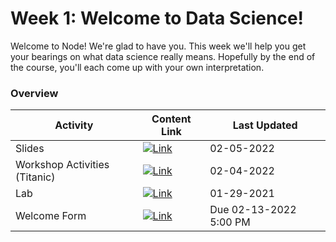 # Week 1: Welcome to Data Science!

Welcome to Node! We're glad to have you. This week we'll help you get your bearings on what data science really means. Hopefully by the end of the course, you'll each come up with your own interpretation. 

### Overview
| **Activity**                   | Content Link    | Last Updated |
| ---------------                | --------------- | ----------   |
| Slides                         | [![Link](../tools/buttons/open-drive.svg)](https://docs.google.com/presentation/d/e/2PACX-1vR6UaFxr9rw9fj2p4TinrpfvvnPP4wqd4-zZ0c6aXsX6enfEQk1JdlBl9BBUWrtWOs5bF5UkVkqex_1/pub?start=false&loop=false&delayms=60000) | 02-05-2022 |
| Workshop Activities (Titanic)| [![Link](../tools/buttons/open-markdown.svg)](workshop/README.md) | 02-04-2022 | 
| Lab                            | [![Link](../tools/buttons/open-markdown.svg)](../projects/project-1/README.md)  | 01-29-2021 |
| Welcome Form                   | [![Link](../tools/buttons/open-forms.svg)](https://www.google.com/url?q=https://docs.google.com/forms/d/e/1FAIpQLSdAF208F9qb62flH3ai8-Av7cxoJ0RAjbqQt5bWngYuOI3HSg/viewform&sa=D&source=editors&ust=1644777290053234&usg=AOvVaw2BIEjc31ePI0scskKQl7qs) | Due 02-13-2022 5:00 PM |

